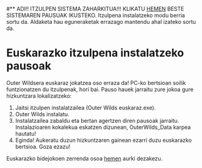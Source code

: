#** ADI!! ITZULPEN SISTEMA ZAHARKITUA!!! KLIKATU [HEMEN](https://github.com/Eztainu/OW_Euskaraz_Mod/blob/main/README.md) BESTE SISTEMAREN PAUSUAK IKUSTEKO. Itzulpena instalatzeko modu berria sortu da. Aldaketa hau eguneraketak errazago mantendu ahal izateko sortu da.  

# Euskarazko itzulpena instalatzeko pausoak

Outer Wildsera euskaraz jokatzea oso erraza da! PC-ko bertsioan soilik funtzionatzen du itzulpenak, hori bai. Pauso hauek jarraitu zure jokoa gure hizkuntzara lokalizatzeko:

1. Jaitsi itzulpen instalatzailea (Outer Wilds euskaraz.exe).
2. Outer Wilds instalatu.
3. Instalatzailea zabaldu eta bertan agertzen diren pausoak jarraitu. Instalazioaren kokalekua eskatzen dizunean, OuterWilds_Data karpea hautatu!
4. Eginda! Aukeratu duzun hizkuntzaren gainean ezarri duzu euskarazko bertsioa. Goza ezazu!

Euskarazko bidejokoen zerrenda osoa [hemen](https://gamerauntsia.eus/jokoak/euskarazko-bideojokoak/) aurki dezakezu.